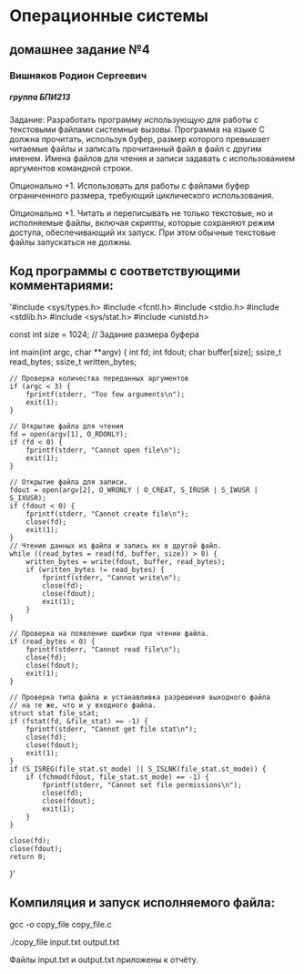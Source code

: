 # Операционные системы
## домашнее задание №4

### Вишняков Родион Сергеевич 
##### группа БПИ213

Задание: Разработать программу использующую для работы с текстовыми файлами системные вызовы. Программа на языке C должна прочитать, используя буфер, размер которого превышает читаемые файлы и записать прочитанный файл в файл с другим именем. Имена файлов для чтения и записи задавать с использованием аргументов командной строки.

Опционально +1. Использовать для работы с файлами буфер ограниченного размера, требующий циклического использования.

Опционально +1. Читать и переписывать не только текстовые, но и исполняемые файлы, включая скрипты, которые сохраняют режим доступа, обеспечивающий их запуск. При этом обычные текстовые файлы запускаться не должны.
## Код программы с соответствующими комментариями:


'#include <sys/types.h>
#include <fcntl.h>
#include <stdio.h>
#include <stdlib.h>
#include <sys/stat.h>
#include <unistd.h>

const int size = 1024; // Задание размера буфера

int main(int argc, char **argv) {
    int fd;
    int fdout;
    char buffer[size];
    ssize_t read_bytes;
    ssize_t written_bytes;

    // Проверка количества переданных аргументов
    if (argc < 3) {
        fprintf(stderr, "Too few arguments\n");
        exit(1);
    }

    // Открытие файла для чтения
    fd = open(argv[1], O_RDONLY);
    if (fd < 0) {
        fprintf(stderr, "Cannot open file\n");
        exit(1);
    }

    // Открытие файла для записи. 
    fdout = open(argv[2], O_WRONLY | O_CREAT, S_IRUSR | S_IWUSR | S_IXUSR);
    if (fdout < 0) {
        fprintf(stderr, "Cannot create file\n");
        close(fd);
        exit(1);
    }
    // Чтение данных из файла и запись их в другой файл.
    while ((read_bytes = read(fd, buffer, size)) > 0) {
        written_bytes = write(fdout, buffer, read_bytes);
        if (written_bytes != read_bytes) {
            fprintf(stderr, "Cannot write\n");
            close(fd);
            close(fdout);
            exit(1);
        }
    }

    // Проверка на появление ошибки при чтении файла.
    if (read_bytes < 0) {
        fprintf(stderr, "Cannot read file\n");
        close(fd);
        close(fdout);
        exit(1);
    }

    // Проверка типа файла и устанавливка разрешения выходного файла 
    // на те же, что и у входного файла.
    struct stat file_stat;
    if (fstat(fd, &file_stat) == -1) {
        fprintf(stderr, "Cannot get file stat\n");
        close(fd);
        close(fdout);
        exit(1);
    }
    if (S_ISREG(file_stat.st_mode) || S_ISLNK(file_stat.st_mode)) {
        if (fchmod(fdout, file_stat.st_mode) == -1) {
            fprintf(stderr, "Cannot set file permissions\n");
            close(fd);
            close(fdout);
            exit(1);
        }
    }

    close(fd);
    close(fdout);
    return 0;
}'

## Компиляция и запуск исполняемого файла:

gcc -o copy_file copy_file.c

./copy_file input.txt output.txt

Файлы input.txt и output.txt приложены к отчёту.
